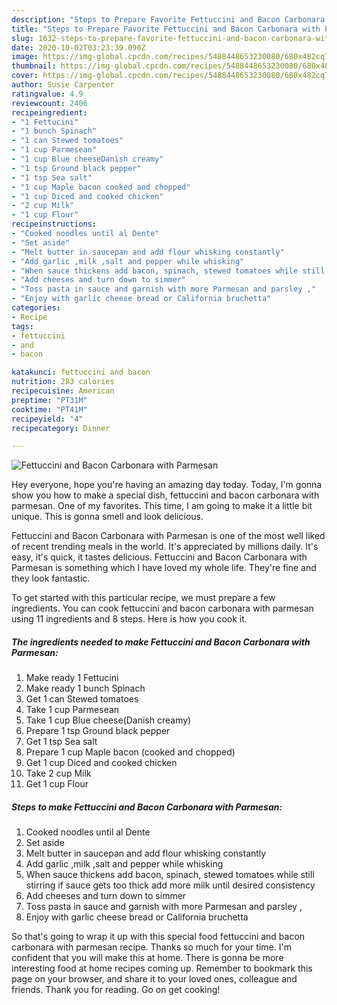 ```yaml
---
description: "Steps to Prepare Favorite Fettuccini and Bacon Carbonara with Parmesan"
title: "Steps to Prepare Favorite Fettuccini and Bacon Carbonara with Parmesan"
slug: 1632-steps-to-prepare-favorite-fettuccini-and-bacon-carbonara-with-parmesan
date: 2020-10-02T03:23:39.090Z
image: https://img-global.cpcdn.com/recipes/5488448653230080/680x482cq70/fettuccini-and-bacon-carbonara-with-parmesan-recipe-main-photo.jpg
thumbnail: https://img-global.cpcdn.com/recipes/5488448653230080/680x482cq70/fettuccini-and-bacon-carbonara-with-parmesan-recipe-main-photo.jpg
cover: https://img-global.cpcdn.com/recipes/5488448653230080/680x482cq70/fettuccini-and-bacon-carbonara-with-parmesan-recipe-main-photo.jpg
author: Susie Carpenter
ratingvalue: 4.9
reviewcount: 2406
recipeingredient:
- "1 Fettucini"
- "1 bunch Spinach"
- "1 can Stewed tomatoes"
- "1 cup Parmesean"
- "1 cup Blue cheeseDanish creamy"
- "1 tsp Ground black pepper"
- "1 tsp Sea salt"
- "1 cup Maple bacon cooked and chopped"
- "1 cup Diced and cooked chicken"
- "2 cup Milk"
- "1 cup Flour"
recipeinstructions:
- "Cooked noodles until al Dente"
- "Set aside"
- "Melt butter in saucepan and add flour whisking constantly"
- "Add garlic ,milk ,salt and pepper while whisking"
- "When sauce thickens add bacon, spinach, stewed tomatoes while still stirring if sauce gets too thick add more milk until desired consistency"
- "Add cheeses and turn down to simmer"
- "Toss pasta in sauce and garnish with more Parmesan and parsley ,"
- "Enjoy with garlic cheese bread or California bruchetta"
categories:
- Recipe
tags:
- fettuccini
- and
- bacon

katakunci: fettuccini and bacon 
nutrition: 283 calories
recipecuisine: American
preptime: "PT31M"
cooktime: "PT41M"
recipeyield: "4"
recipecategory: Dinner

---
```



![Fettuccini and Bacon Carbonara with Parmesan](https://img-global.cpcdn.com/recipes/5488448653230080/680x482cq70/fettuccini-and-bacon-carbonara-with-parmesan-recipe-main-photo.jpg)

Hey everyone, hope you're having an amazing day today. Today, I'm gonna show you how to make a special dish, fettuccini and bacon carbonara with parmesan. One of my favorites. This time, I am going to make it a little bit unique. This is gonna smell and look delicious.

Fettuccini and Bacon Carbonara with Parmesan is one of the most well liked of recent trending meals in the world. It's appreciated by millions daily. It's easy, it's quick, it tastes delicious. Fettuccini and Bacon Carbonara with Parmesan is something which I have loved my whole life. They're fine and they look fantastic.




To get started with this particular recipe, we must prepare a few ingredients. You can cook fettuccini and bacon carbonara with parmesan using 11 ingredients and 8 steps. Here is how you cook it.

<!--inarticleads1-->

##### The ingredients needed to make Fettuccini and Bacon Carbonara with Parmesan:

1. Make ready 1 Fettucini
1. Make ready 1 bunch Spinach
1. Get 1 can Stewed tomatoes
1. Take 1 cup Parmesean
1. Take 1 cup Blue cheese(Danish creamy)
1. Prepare 1 tsp Ground black pepper
1. Get 1 tsp Sea salt
1. Prepare 1 cup Maple bacon (cooked and chopped)
1. Get 1 cup Diced and cooked chicken
1. Take 2 cup Milk
1. Get 1 cup Flour




<!--inarticleads2-->

##### Steps to make Fettuccini and Bacon Carbonara with Parmesan:

1. Cooked noodles until al Dente
1. Set aside
1. Melt butter in saucepan and add flour whisking constantly
1. Add garlic ,milk ,salt and pepper while whisking
1. When sauce thickens add bacon, spinach, stewed tomatoes while still stirring if sauce gets too thick add more milk until desired consistency
1. Add cheeses and turn down to simmer
1. Toss pasta in sauce and garnish with more Parmesan and parsley ,
1. Enjoy with garlic cheese bread or California bruchetta




So that's going to wrap it up with this special food fettuccini and bacon carbonara with parmesan recipe. Thanks so much for your time. I'm confident that you will make this at home. There is gonna be more interesting food at home recipes coming up. Remember to bookmark this page on your browser, and share it to your loved ones, colleague and friends. Thank you for reading. Go on get cooking!
